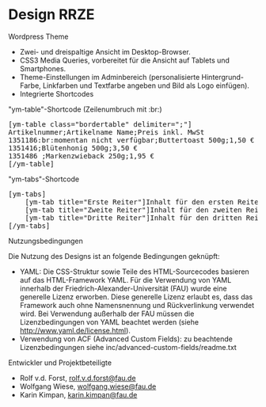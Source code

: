 Design RRZE
===========

Wordpress Theme

* Zwei- und dreispaltige Ansicht im Desktop-Browser. 
* CSS3 Media Queries, vorbereitet für die Ansicht auf Tablets und Smartphones. 
* Theme-Einstellungen im Adminbereich (personalisierte Hintergrund-Farbe, Linkfarben und Textfarbe angeben und Bild als Logo einfügen).
* Integrierte Shortcodes

"ym-table"-Shortcode (Zeilenumbruch mit :br:)
<pre>
[ym-table class="bordertable" delimiter=";"]
Artikelnummer;Artikelname Name;Preis inkl. MwSt
1351186:br:momentan nicht verfügbar;Buttertoast 500g;1,50 €
1351416;Blütenhonig 500g;3,50 €
1351486 ;Markenzwieback 250g;1,95 €
[/ym-table]
</pre>

"ym-tabs"-Shortcode
<pre>
[ym-tabs]
    [ym-tab title="Erste Reiter"]Inhalt für den ersten Reiter geht hier.[/ym-tab]
    [ym-tab title="Zweite Reiter"]Inhalt für den zweiten Reiter geht hier.[/ym-tab]
    [ym-tab title="Dritte Reiter"]Inhalt für den dritten Reiter geht hier.[/ym-tab]
[/ym-tabs]
</pre>

Nutzungsbedingungen

Die Nutzung des Designs ist an folgende Bedingungen geknüpft:

- YAML: Die CSS-Struktur sowie Teile des HTML-Sourcecodes basieren auf das HTML-Framework YAML. Für die Verwendung von YAML innerhalb der Friedrich-Alexander-Universität (FAU) wurde eine generelle Lizenz erworben. Diese generelle Lizenz erlaubt es, dass das Framework auch ohne Namensnennung und Rückverlinkung verwendet wird. Bei Verwendung außerhalb der FAU müssen die Lizenzbedingungen von YAML beachtet werden (siehe http://www.yaml.de/license.html).
- Verwendung von ACF (Advanced Custom Fields): zu beachtende Lizenzbedingungen siehe inc/advanced-custom-fields/readme.txt 


Entwickler und Projektbeteiligte

- Rolf v.d. Forst, rolf.v.d.forst@fau.de
- Wolfgang Wiese, wolfgang.wiese@fau.de
- Karin Kimpan, karin.kimpan@fau.de

